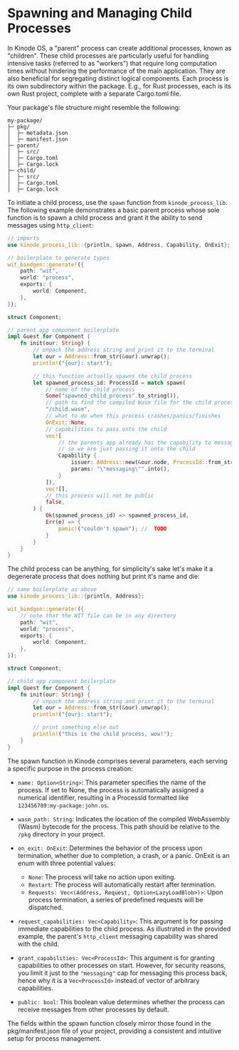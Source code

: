# Spawning and Managing Child Processes

In Kinode OS, a "parent" process can create additional processes, known as "children".
These child processes are particularly useful for handling intensive tasks (referred to as "workers") that require long computation times without hindering the performance of the main application.
They are also beneficial for segregating distinct logical components.
Each process is its own subdirectory within the package.
E.g., for Rust processes, each is its own Rust project, complete with a separate Cargo.toml file.

Your package's file structure might resemble the following:

```
my-package/
├─ pkg/
│  ├─ metadata.json
│  ├─ manifest.json
├─ parent/
│  ├─ src/
│  ├─ Cargo.toml
│  ├─ Cargo.lock
├─ child/
│  ├─ src/
│  ├─ Cargo.toml
│  ├─ Cargo.lock
```
To initiate a child process, use the `spawn` function from `kinode_process_lib`.
The following example demonstrates a basic parent process whose sole function is to spawn a child process and grant it the ability to send messages using `http_client`:
```rust
// imports
use kinode_process_lib::{println, spawn, Address, Capability, OnExit};

// boilerplate to generate types
wit_bindgen::generate!({
    path: "wit",
    world: "process",
    exports: {
        world: Component,
    },
});

struct Component;

// parent app component boilerplate
impl Guest for Component {
    fn init(our: String) {
        // unpack the address string and print it to the terminal
        let our = Address::from_str(&our).unwrap();
        println!("{our}: start");

        // this function actually spawns the child process
        let spawned_process_id: ProcessId = match spawn(
            // name of the child process
            Some("spawned_child_process".to_string()),
            // path to find the compiled Wasm file for the child process
            "/child.wasm",
            // what to do when this process crashes/panics/finishes
            OnExit::None,
            // capabilities to pass onto the child
            vec![
                // the parents app already has the capability to message http_client here
                // so we are just passing it onto the child
                Capability {
                    issuer: Address::new(&our.node, ProcessId::from_str("http_client:distro:sys").unwrap()),
                    params: "\"messaging\"".into(),
                }
            ]),
            vec![],
            // this process will not be public
            false,
        ) {
            Ok(spawned_process_id) => spawned_process_id,
            Err(e) => {
                panic!("couldn't spawn"); //  TODO
            }
        }
    }
}
```

The child process can be anything, for simplicity's sake let's make it a degenerate process that does nothing but print it's name and die:
```rust
// same boilerplate as above
use kinode_process_lib::{println, Address};

wit_bindgen::generate!({
    // note that the WIT file can be in any directory
    path: "wit",
    world: "process",
    exports: {
        world: Component,
    },
});

struct Component;

// child app component boilerplate
impl Guest for Component {
    fn init(our: String) {
        // unpack the address string and print it to the terminal
        let our = Address::from_str(&our).unwrap();
        println!("{our}: start");

        // print something else out
        println!("this is the child process, wow!");
    }
}
```
The spawn function in Kinode comprises several parameters, each serving a specific purpose in the process creation:

- `name: Option<String>`: This parameter specifies the name of the process.
If set to None, the process is automatically assigned a numerical identifier, resulting in a ProcessId formatted like `123456789:my-package:john.os`.

- `wasm_path: String`: Indicates the location of the compiled WebAssembly (Wasm) bytecode for the process.
This path should be relative to the `/pkg` directory in your project.

- `on_exit: OnExit`: Determines the behavior of the process upon termination, whether due to completion, a crash, or a panic.
OnExit is an enum with three potential values:

  - `None`: The process will take no action upon exiting.
  - `Restart`: The process will automatically restart after termination.
  - `Requests: Vec<(Address, Request, Option<LazyLoadBlob>)>`: Upon process termination, a series of predefined requests will be dispatched.
- `request_capabilities: Vec<Capability>`: This argument is for passing immediate capabilities to the child process.
   As illustrated in the provided example, the parent's `http_client` messaging capability was shared with the child.

- `grant_capabilities: Vec<ProcessId>`: This argument is for granting capabilities to other processes on start.
  However, for security reasons, you limit it just to the `"messaging"` cap for messaging this process back, hence why it is a `Vec<ProcessId>` instead of vector of arbitrary capabilities.

- `public: bool`: This boolean value determines whether the process can receive messages from other processes by default.

The fields within the spawn function closely mirror those found in the pkg/manifest.json file of your project, providing a consistent and intuitive setup for process management.
